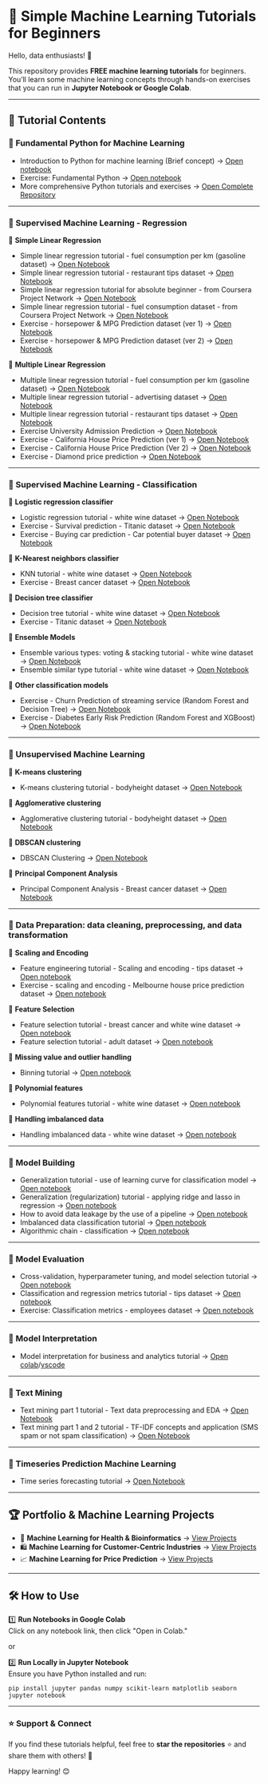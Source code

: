 # 🚀 Simple Machine Learning Tutorials for Beginners  

Hello, data enthusiasts! 👋  

This repository provides **FREE machine learning tutorials** for beginners. You’ll learn some machine learning concepts through hands-on exercises that you can run in **Jupyter Notebook or Google Colab**.  

---

## 📂 Tutorial Contents  

### 🔹 Fundamental Python for Machine Learning
* Introduction to Python for machine learning (Brief concept) → [Open notebook](https://github.com/harishmuh/machine_learning_practices/blob/main/Python__Introduction_for_Machine_Learning_and_AI.ipynb)
* Exercise: Fundamental Python → [Open notebook](https://github.com/harishmuh/machine_learning_practices/blob/main/Fundamental_Python_Exercise.ipynb)
* More comprehensive Python tutorials and exercises → [Open Complete Repository](https://github.com/harishmuh/Python-simple-tutorials)
---

### 🔹 Supervised Machine Learning - Regression  
📌 **Simple Linear Regression**  
* Simple linear regression tutorial - fuel consumption per km (gasoline dataset) → [Open Notebook](https://github.com/harishmuh/machine_learning_practices/blob/main/Linear_Regression.ipynb)
* Simple linear regression tutorial - restaurant tips dataset → [Open Notebook](https://github.com/harishmuh/machine_learning_practices/blob/main/simple_linear_regression_tutorial_tips_data.ipynb)
* Simple linear regression tutorial for absolute beginner - from Coursera Project Network → [Open Notebook](https://github.com/harishmuh/machine_learning_practices/blob/main/supervised_regression/Simple%20Linear%20Regression%20for%20Absolute%20Beginners_final.ipynb)
* Simple linear regression tutorial - fuel consumption dataset - from Coursera Project Network → [Open Notebook](https://github.com/harishmuh/machine_learning_practices/blob/main/Simple_linear_regression_fuel_consumption_data_project_coursera_network.ipynb)
* Exercise - horsepower & MPG Prediction dataset (ver 1) → [Open Notebook](https://github.com/harishmuh/machine_learning_practices/blob/main/Simple_linear_regression_horsepower_and_mpg.ipynb)
* Exercise - horsepower & MPG Prediction dataset (ver 2) → [Open Notebook](https://github.com/harishmuh/machine_learning_practices/blob/main/Simple_linear_regression_Horsepower_mpg.ipynb)

📌 **Multiple Linear Regression**    
* Multiple linear regression tutorial - fuel consumption per km (gasoline dataset)  → [Open Notebook](https://github.com/harishmuh/machine_learning_practices/blob/main/Multiple_Linear_Regression.ipynb)
* Multiple linear regression tutorial - advertising dataset → [Open Notebook](https://github.com/harishmuh/machine_learning_practices/blob/main/Multiple_linear_regression_tutorial_advertising_dataset.ipynb)
* Multiple linear regression tutorial - restaurant tips dataset → [Open Notebook](https://github.com/harishmuh/machine_learning_practices/blob/main/Multiple_Linear_Regression_Tips_data.ipynb)
* Exercise University Admission Prediction → [Open Notebook](https://github.com/harishmuh/machine_learning_practices/blob/main/supervised_regression/linear_regression.ipynb)  
* Exercise - California House Price Prediction (ver 1) → [Open Notebook](https://github.com/harishmuh/machine_learning_practices/blob/main/California_house_Linear_Regression.ipynb)  
* Exercise - California House Price Prediction (Ver 2) → [Open Notebook](https://github.com/harishmuh/machine_learning_practices/blob/main/supervised_regression/California_housing_regression.ipynb)
* Exercise - Diamond price prediction → [Open Notebook](https://github.com/harishmuh/machine_learning_practices/blob/main/Exercise_Multiple_Linear_Regression_Carat_diamond_data.ipynb)

---

### 🔹 Supervised Machine Learning - Classification  

📌 **Logistic regression classifier**  
  * Logistic regression tutorial - white wine dataset → [Open Notebook](https://github.com/harishmuh/machine_learning_practices/blob/main/Logistic_regression_tutorial.ipynb)
  * Exercise - Survival prediction - Titanic dataset → [Open Notebook](https://github.com/harishmuh/machine_learning_practices/blob/main/Exercise_Logistic_Regression_Titanic_dataset.ipynb)
  * Exercise - Buying car prediction - Car potential buyer dataset → [Open Notebook](https://github.com/harishmuh/machine_learning_practices/blob/main/Car_potential_buyer_classification.ipynb)

📌 **K-Nearest neighbors classifier**
  * KNN tutorial - white wine dataset → [Open Notebook](https://github.com/harishmuh/machine_learning_practices/blob/main/KNN_tutorial_white_wine_data.ipynb)
  * Exercise - Breast cancer dataset → [Open Notebook](https://github.com/harishmuh/machine_learning_practices/blob/main/Exercise_KNN_Breast_cancer_dataset.ipynb)

📌 **Decision tree classifier**
  * Decision tree tutorial - white wine dataset → [Open Notebook](https://github.com/harishmuh/machine_learning_practices/blob/main/Decision_tree_tutorial_white_wine_data.ipynb)
  * Exercise - Titanic dataset → [Open Notebook](https://github.com/harishmuh/machine_learning_practices/blob/main/Exercise_Decision_Tree_Titanic_dataset.ipynb)

📌 **Ensemble Models**
* Ensemble various types: voting & stacking tutorial - white wine dataset → [Open Notebook](https://github.com/harishmuh/machine_learning_practices/blob/main/Ensemble_various_type_voting_and_stacking_tutorial_white_wine_dataset.ipynb) 
* Ensemble similar type tutorial - white wine dataset → [Open Notebook](https://github.com/harishmuh/machine_learning_practices/blob/main/ensemble_model_tutorial_similar_white_wine_dataset.ipynb)


📌 **Other classification models**  
* Exercise - Churn Prediction of streaming service (Random Forest and Decision Tree) → [Open Notebook](https://github.com/harishmuh/machine_learning_practices/blob/main/Supervised_Classification/Churn.ipynb)  
* Exercise - Diabetes Early Risk Prediction (Random Forest and XGBoost) → [Open Notebook](https://github.com/harishmuh/machine_learning_practices/blob/main/Supervised_Classification/diabetes_risk.ipynb)
---
### 🔹 Unsupervised Machine Learning 

📌 **K-means clustering**  
* K-means clustering tutorial - bodyheight dataset → [Open Notebook](https://github.com/harishmuh/machine_learning_practices/blob/main/kmeans_Clustering_tutorial_bodyheight_husband_and_wife_dataset.ipynb)

📌 **Agglomerative clustering**  
* Agglomerative clustering tutorial - bodyheight dataset → [Open Notebook](https://github.com/harishmuh/machine_learning_practices/blob/main/agglomerative_clustering.ipynb)

📌 **DBSCAN clustering**  
* DBSCAN Clustering → [Open Notebook](https://github.com/harishmuh/machine_learning_practices/blob/main/DBScan_Clustering.ipynb)

📌 **Principal Component Analysis**  
* Principal Component Analysis - Breast cancer dataset → [Open Notebook](https://github.com/harishmuh/machine_learning_practices/blob/main/Principal_Component_Analysis_Breast_Cancer_Dataset.ipynb)

---
### 🔹 Data Preparation: data cleaning, preprocessing, and data transformation
📌 **Scaling and Encoding**  
* Feature engineering tutorial - Scaling and encoding - tips dataset  → [Open notebook](https://github.com/harishmuh/machine_learning_practices/blob/main/scaling_encoding_tips_data.ipynb)
* Exercise - scaling and encoding - Melbourne house price prediction dataset → [Open notebook](https://github.com/harishmuh/machine_learning_practices/blob/main/Scaling_encoding_melb_house_price_prediction.ipynb)
  
📌 **Feature Selection**    
* Feature selection tutorial - breast cancer and white wine dataset → [Open notebook](https://github.com/harishmuh/machine_learning_practices/blob/main/feature_selection_tutorial.ipynb)
* Feature selection tutorial - adult dataset → [Open notebook](https://github.com/harishmuh/machine_learning_practices/blob/main/Feature_Selection.ipynb)
  
📌 **Missing value and outlier handling**  
* Binning tutorial → [Open notebook](https://github.com/harishmuh/machine_learning_practices/blob/main/Binning.ipynb)

📌 **Polynomial features**  
* Polynomial features tutorial - white wine dataset → [Open notebook](https://github.com/harishmuh/machine_learning_practices/blob/main/Polynomial_features.ipynb)

📌 **Handling imbalanced data**  
* Handling imbalanced data - white wine dataset → [Open notebook](https://github.com/harishmuh/machine_learning_practices/blob/main/Handling_imbalance_data_tutorial_white_wine_data.ipynb)
---

### 🔹 Model Building
* Generalization tutorial - use of learning curve for classification model → [Open notebook](https://github.com/harishmuh/machine_learning_practices/blob/main/Supervised_Generalization_Concept_Learning_curve.ipynb)
* Generalization (regularization) tutorial - applying ridge and lasso in regression → [Open notebook](https://github.com/harishmuh/machine_learning_practices/blob/main/Regularization_in_regression_Lasso_and_Ridge.ipynb)
* How to avoid data leakage by the use of a pipeline  → [Open notebook](https://github.com/harishmuh/machine_learning_practices/blob/main/data_leakage.ipynb)
* Imbalanced data classification tutorial → [Open notebook](https://github.com/harishmuh/machine_learning_practices/blob/main/Imbalanced_data_Classification.ipynb)
* Algorithmic chain - classification → [Open notebook](https://github.com/harishmuh/machine_learning_practices/blob/main/Algorithmic_chain_classification.ipynb)

---
### 🔹 Model Evaluation
* Cross-validation, hyperparameter tuning, and model selection tutorial → [Open notebook](https://github.com/harishmuh/machine_learning_practices/blob/main/model_selection.ipynb)
* Classification and regression metrics tutorial - tips dataset → [Open notebook](https://github.com/harishmuh/machine_learning_practices/blob/main/Classification_and_regression_metric_evaluation_tips_dataset.ipynb)
* Exercise: Classification metrics - employees dataset  → [Open notebook](https://github.com/harishmuh/machine_learning_practices/blob/main/Classification_Metrics.ipynb)

---

### 🔹 Model Interpretation
* Model interpretation for business and analytics tutorial → [Open colab](https://github.com/harishmuh/machine_learning_practices/blob/main/ML_for_business_analytics_colab.ipynb)/[vscode](https://github.com/harishmuh/machine_learning_practices/blob/main/ML%20for%20business_analytics_vscode.ipynb)

---

### 🔹 Text Mining 
* Text mining part 1 tutorial - Text data preprocessing and EDA → [Open Notebook](https://github.com/harishmuh/machine_learning_practices/blob/main/Text_Mining_(Part_I).ipynb)
* Text mining part 1 and 2 tutorial - TF-IDF concepts and application (SMS spam or not spam classification) → [Open Notebook](https://github.com/harishmuh/machine_learning_practices/blob/main/Text_Mining_(Part_I_and_II).ipynb)

---
### 🔹 Timeseries Prediction Machine Learning
* Time series forecasting tutorial → [Open Notebook](https://github.com/harishmuh/machine_learning_practices/blob/main/Timeseries_tutorial_shampo_sales_data.ipynb)

---
## 🏆 Portfolio & Machine Learning Projects  
- 🏥 **Machine Learning for Health & Bioinformatics** → [View Projects](https://github.com/harishmuh/machine_learning_projects/tree/main)  
- 🛍️ **Machine Learning for Customer-Centric Industries** → [View Projects](https://github.com/harishmuh/machine_learning_projects/tree/main)  
- 📈 **Machine Learning for Price Prediction** → [View Projects](https://github.com/harishmuh/machine_learning_projects/tree/main)  

---

## 🛠️ How to Use  
1️⃣ **Run Notebooks in Google Colab**  
Click on any notebook link, then click "Open in Colab."  

or

2️⃣ **Run Locally in Jupyter Notebook**  
Ensure you have Python installed and run:  
```bashe
pip install jupyter pandas numpy scikit-learn matplotlib seaborn
jupyter notebook
```
---

### ⭐ Support & Connect  
If you find these tutorials helpful, feel free to **star the repositories** ⭐ and share them with others! 🚀  

Happy learning! 😊
